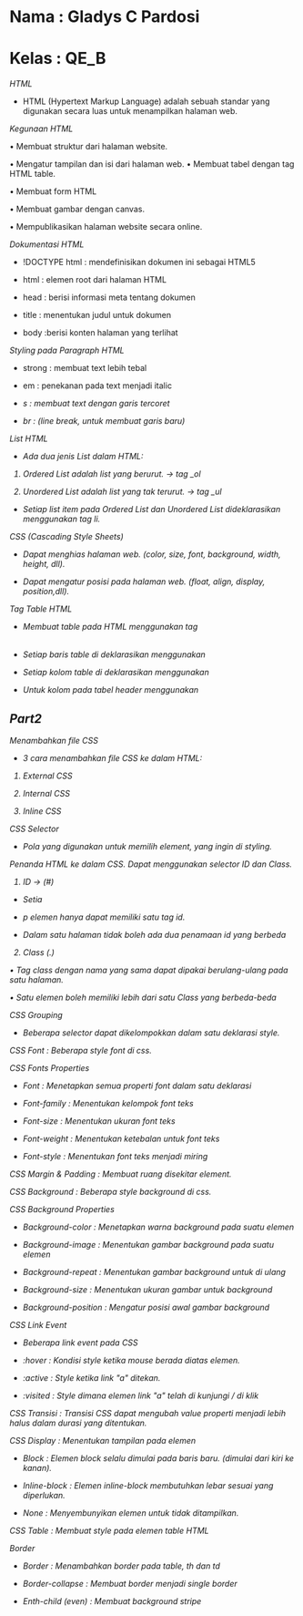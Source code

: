# Nama : Gladys C Pardosi
# Kelas : QE_B


*HTML*

- HTML (Hypertext Markup Language) adalah sebuah standar yang digunakan secara luas untuk menampilkan halaman web.

*Kegunaan HTML*

• Membuat struktur dari halaman website.

• Mengatur tampilan dan isi dari halaman web. • Membuat tabel dengan tag HTML table.

• Membuat form HTML

• Membuat gambar dengan canvas.

• Mempublikasikan halaman website secara online.

*Dokumentasi HTML*

- !DOCTYPE html : mendefinisikan dokumen ini sebagai HTML5

- html : elemen root dari halaman HTML

- head : berisi informasi meta tentang dokumen

- title : menentukan judul untuk dokumen

- body :berisi konten halaman yang terlihat

*Styling pada Paragraph HTML*

- strong : membuat text lebih tebal</strong>

- em :  penekanan pada text menjadi italic<em>

- s : membuat text dengan garis tercoret</a>

- br : (line break, untuk membuat garis baru)


*List HTML*

- Ada dua jenis List dalam HTML:

1. Ordered List adalah list yang berurut. -> tag _ol

2. Unordered List adalah list yang tak terurut. -> tag _ul

- Setiap list item pada Ordered List dan Unordered List dideklarasikan menggunakan tag li.

*CSS (Cascading Style Sheets)*

- Dapat menghias halaman web. (color, size, font, background, width, height, dll).

- Dapat mengatur posisi pada halaman web. (float, align, display, position,dll).

*Tag Table HTML*

- Membuat table pada HTML menggunakan tag <table></table>

- Setiap baris table di deklarasikan menggunakan <tr></tr>

- Setiap kolom table di deklarasikan menggunakan <td></td>

- Untuk kolom pada tabel header menggunakan <th></th>

## Part2

*Menambahkan file CSS*

- 3 cara menambahkan file CSS ke dalam HTML:

1. External CSS

2. Internal CSS

3. Inline CSS

*CSS Selector*

- Pola yang digunakan untuk memilih element, yang ingin di styling.

Penanda HTML ke dalam CSS. Dapat menggunakan selector ID dan Class.

1. ID → (#)

- Setia

- p elemen hanya dapat memiliki satu tag id. 
  
- Dalam satu halaman tidak boleh ada dua penamaan id yang berbeda

2. Class (.)

• Tag class dengan nama yang sama dapat dipakai berulang-ulang pada satu halaman. 

• Satu elemen boleh memiliki lebih dari satu Class yang berbeda-beda

*CSS Grouping*

- Beberapa selector dapat dikelompokkan dalam satu deklarasi style.

*CSS Font* : Beberapa style font di css.

*CSS Fonts Properties*

- Font : Menetapkan semua properti font dalam satu deklarasi

- Font-family : Menentukan kelompok font teks

- Font-size : Menentukan ukuran font teks
  
- Font-weight : Menentukan ketebalan untuk font teks

- Font-style : Menentukan font teks menjadi miring

*CSS Margin & Padding* : Membuat ruang disekitar element.

*CSS Background* : Beberapa style background di css.

*CSS Background Properties*

- Background-color : Menetapkan warna background pada suatu elemen

- Background-image : Menentukan gambar background pada suatu elemen

- Background-repeat : Menentukan gambar background untuk di ulang

- Background-size : Menentukan ukuran gambar untuk background

- Background-position : Mengatur posisi awal gambar background

*CSS Link Event*  

- Beberapa link event pada CSS

- *:hover* : Kondisi style ketika mouse berada diatas elemen.

- *:active* : Style ketika link "a" ditekan.

- *:visited* : Style dimana elemen link "a" telah di kunjungi / di klik

*CSS Transisi* : Transisi CSS dapat mengubah value properti menjadi lebih halus dalam durasi yang ditentukan.

*CSS Display* : Menentukan tampilan pada elemen

- *Block* : Elemen block selalu dimulai pada baris baru. (dimulai dari kiri ke kanan).

- *Inline-block* : Elemen inline-block membutuhkan lebar sesuai yang diperlukan.

- *None* : Menyembunyikan elemen untuk tidak ditampilkan.

*CSS Table* : Membuat style pada elemen table HTML

*Border*

- *Border* : Menambahkan border pada table, th dan td

- *Border-collapse* : Membuat border menjadi single border

- *Enth-child (even)* : Membuat background stripe